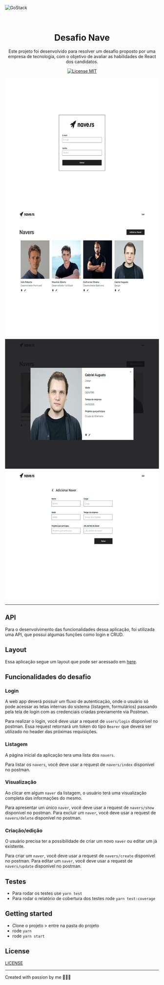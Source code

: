 <img alt="GoStack" src="https://storage.googleapis.com/golden-wind/bootcamp-gostack/header-desafios.png" />

<h1 align="center">
<br>
Desafio Nave
</h1>

<p align="center">
Este projeto foi desenvolvido para resolver um desafio proposto por uma empresa de tecnologia, com o objetivo de avaliar as habilidades de React dos candidatos.</p>

<p align="center">
  <a href="https://opensource.org/licenses/MIT">
    <img src="https://img.shields.io/badge/License-MIT-blue.svg" alt="License MIT">
  </a>
</p>

<div>
  <img src="repo/imgs/image1.png" alt="demo" height="425">
  <img src="repo/imgs/image2.png" alt="demo" height="425">
  <img src="repo/imgs/image3.png" alt="demo" height="425">
  <img src="repo/imgs/image4.png" alt="demo" height="425">
</div>

<hr />

## API

Para o desenvolvimento das funcionalidades dessa aplicação, foi utilizada uma API, que possui algumas funções como login e CRUD.

## Layout

Essa aplicação segue um layout que pode ser acessado em [here](https://www.figma.com/file/II8UDFm2uJFZaD0FOPcinP/Teste-Front-End?node-id=0%3A1).

## Funcionalidades do desafio

### Login

A web app deverá possuir um fluxo de autenticação, onde o usuário só pode acessar as telas internas do sistema (listagem, formulários) passando pela tela de login com as credenciais criadas previamente via Postman.

Para realizar o login, você deve usar a request de `users/login` disponível no postman. Essa request retornará um token do tipo `Bearer` que deverá ser utilizado no header das próximas requisições.

### Listagem

A página inicial da aplicação tera uma lista dos `navers`.

Para listar os `navers`, você deve usar a request de `navers/index` disponível no postman.

### Visualização

Ao clicar em algum `naver` da listagem, o usuário terá uma visualização completa das informações do mesmo.

Para apresentar um único `naver`, você deve usar a request de `navers/show` disponível no postman.
Para excluir um `naver`, você deve usar a request de `navers/delete` disponível no postman.

### Criação/edição

O usuário precisa ter a possibilidade de criar um novo `naver` ou editar um já existente.

Para criar um `naver`, você deve usar a request de `navers/create` disponível no postman.
Para editar um `naver`, você deve usar a request de `navers/update` disponível no postman.

## Testes

- Para rodar os testes use `yarn test`
- Para rodar o relatório de cobertura dos testes rode `yarn test:coverage`

## Getting started

- Clone o projeto > entre na pasta do projeto
- rode `yarn`
- rode `yarn start`

## License

[LICENSE](https://opensource.org/licenses/MIT)

---

Created with passion by me 👨🏻‍💻
